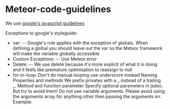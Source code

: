 # Meteor-code-guidelines
We use [google's javascript guidelines](https://google-styleguide.googlecode.com/svn/trunk/javascriptguide.xml)

Exceptions to google's styleguide:
- var:
-- Google's rule applies with the exception of globals. When defining a global you should leave out the var so the Meteor framework will make the variable globally accessible
- Custom Exceptions:
-- Use Meteor.error﻿
- Delete:
-- We use delete because it's more explicit of what it is doing and it feels like premature optimisation to reassign to null
- for-in-loop:
Don't do manual looping use underscore﻿ instead
Naming
Properties and methods
 ﻿We prefix privates with a _ instead of a trailing _.
Method and function parameter
Specify optional parameters in jsdoc. But try to avoid them!
Do not use variable arguments.
Please avoid using the arguments array for anything other then passing the arguments on. Example:
